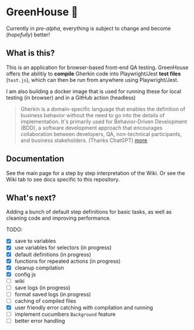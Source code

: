 # GreenHouse 🌱

Currently in *pre-alpha*, everything is subject to change and become (*hopefully*) better! 

## What is this?

This is an application for browser-based front-end QA testing. 
GreenHouse offers the abilitiy to **compile** Gherkin code into Playwright/Jest **test files** (`test.js`), which can then be run from anywhere using Playwright/Jest.

I am also building a docker image that is used for running these for local testing (in browser) and in a GitHub action (headless)

> Gherkin is a domain-specific language that enables the definition of business behavior without the need to go into the details of implementation. It's primarily used for Behavior-Driven Development (BDD), a software development approach that encourages collaboration between developers, QA, non-technical participants, and business stakeholders. (Thanks ChatGPT) [more](https://cucumber.io/docs/gherkin/reference/)

## Documentation

See the main page for a step by step interpretation of the Wiki. Or see the Wiki tab to see docs specific to this repository.

## What's next?

Adding a bunch of default step definitions for basic tasks, as well as cleaning code and improving performance.

TODO:

- [x] save to variables
- [x] use variables for selectors (in progress)
- [x] default definitions (in progress)
- [x] functions for repeated actions (in progress)
- [x] cleanup compilation
- [x] config js
- [ ] wiki
- [ ] save logs (in progress)
- [ ] format saved logs (in progress)
- [ ] caching of compiled files
- [x] user friendly error catching with compilation and running
- [ ] implement cucumbers `Background` feature
- [ ] better error handling